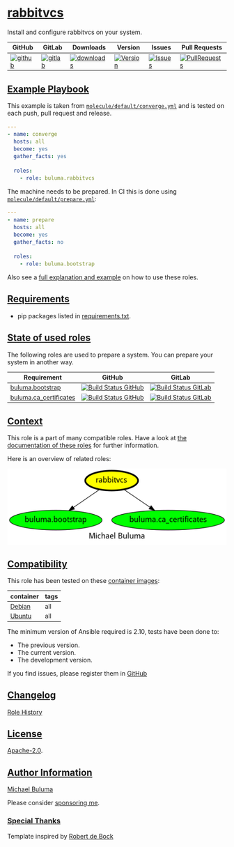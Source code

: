 # [rabbitvcs](#rabbitvcs)

Install and configure rabbitvcs on your system.

|GitHub|GitLab|Downloads|Version|Issues|Pull Requests|
|------|------|-------|-------|------|-------------|
|[![github](https://github.com/buluma/ansible-role-rabbitvcs/workflows/Ansible%20Molecule/badge.svg)](https://github.com/buluma/ansible-role-rabbitvcs/actions)|[![gitlab](https://gitlab.com/shadowwalker/ansible-role-rabbitvcs/badges/master/pipeline.svg)](https://gitlab.com/shadowwalker/ansible-role-rabbitvcs)|[![downloads](https://img.shields.io/ansible/role/d/4813)](https://galaxy.ansible.com/buluma/rabbitvcs)|[![Version](https://img.shields.io/github/release/buluma/ansible-role-rabbitvcs.svg)](https://github.com/buluma/ansible-role-rabbitvcs/releases/)|[![Issues](https://img.shields.io/github/issues/buluma/ansible-role-rabbitvcs.svg)](https://github.com/buluma/ansible-role-rabbitvcs/issues/)|[![PullRequests](https://img.shields.io/github/issues-pr-closed-raw/buluma/ansible-role-rabbitvcs.svg)](https://github.com/buluma/ansible-role-rabbitvcs/pulls/)|

## [Example Playbook](#example-playbook)

This example is taken from [`molecule/default/converge.yml`](https://github.com/buluma/ansible-role-rabbitvcs/blob/master/molecule/default/converge.yml) and is tested on each push, pull request and release.

```yaml
---
- name: converge
  hosts: all
  become: yes
  gather_facts: yes

  roles:
    - role: buluma.rabbitvcs
```

The machine needs to be prepared. In CI this is done using [`molecule/default/prepare.yml`](https://github.com/buluma/ansible-role-rabbitvcs/blob/master/molecule/default/prepare.yml):

```yaml
---
- name: prepare
  hosts: all
  become: yes
  gather_facts: no

  roles:
    - role: buluma.bootstrap
```

Also see a [full explanation and example](https://buluma.github.io/how-to-use-these-roles.html) on how to use these roles.


## [Requirements](#requirements)

- pip packages listed in [requirements.txt](https://github.com/buluma/ansible-role-rabbitvcs/blob/master/requirements.txt).

## [State of used roles](#state-of-used-roles)

The following roles are used to prepare a system. You can prepare your system in another way.

| Requirement | GitHub | GitLab |
|-------------|--------|--------|
|[buluma.bootstrap](https://galaxy.ansible.com/buluma/bootstrap)|[![Build Status GitHub](https://github.com/buluma/ansible-role-bootstrap/workflows/Ansible%20Molecule/badge.svg)](https://github.com/buluma/ansible-role-bootstrap/actions)|[![Build Status GitLab](https://gitlab.com/shadowwalker/ansible-role-bootstrap/badges/master/pipeline.svg)](https://gitlab.com/shadowwalker/ansible-role-bootstrap)|
|[buluma.ca_certificates](https://galaxy.ansible.com/buluma/ca_certificates)|[![Build Status GitHub](https://github.com/buluma/ansible-role-ca_certificates/workflows/Ansible%20Molecule/badge.svg)](https://github.com/buluma/ansible-role-ca_certificates/actions)|[![Build Status GitLab](https://gitlab.com/shadowwalker/ansible-role-ca_certificates/badges/master/pipeline.svg)](https://gitlab.com/shadowwalker/ansible-role-ca_certificates)|

## [Context](#context)

This role is a part of many compatible roles. Have a look at [the documentation of these roles](https://buluma.github.io/) for further information.

Here is an overview of related roles:

![dependencies](https://raw.githubusercontent.com/buluma/ansible-role-rabbitvcs/png/requirements.png "Dependencies")

## [Compatibility](#compatibility)

This role has been tested on these [container images](https://hub.docker.com/u/buluma):

|container|tags|
|---------|----|
|[Debian](https://hub.docker.com/repository/docker/buluma/debian/general)|all|
|[Ubuntu](https://hub.docker.com/repository/docker/buluma/ubuntu/general)|all|

The minimum version of Ansible required is 2.10, tests have been done to:

- The previous version.
- The current version.
- The development version.

If you find issues, please register them in [GitHub](https://github.com/buluma/ansible-role-rabbitvcs/issues)

## [Changelog](#changelog)

[Role History](https://github.com/buluma/ansible-role-rabbitvcs/blob/master/CHANGELOG.md)

## [License](#license)

[Apache-2.0](https://github.com/buluma/ansible-role-rabbitvcs/blob/master/LICENSE).

## [Author Information](#author-information)

[Michael Buluma](https://buluma.github.io/)

Please consider [sponsoring me](https://github.com/sponsors/buluma).

### [Special Thanks](#special-thanks)

Template inspired by [Robert de Bock](https://github.com/robertdebock)
